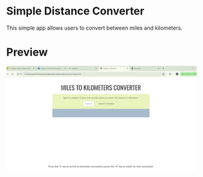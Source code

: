 # Simple Distance Converter
This simple app allows users to convert between miles and kilometers. 
# Preview
![](converter.gif)
